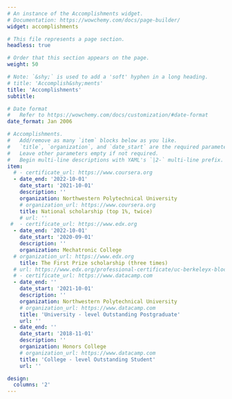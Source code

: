 ```yaml
---
# An instance of the Accomplishments widget.
# Documentation: https://wowchemy.com/docs/page-builder/
widget: accomplishments

# This file represents a page section.
headless: true

# Order that this section appears on the page.
weight: 50

# Note: `&shy;` is used to add a 'soft' hyphen in a long heading.
# title: 'Accomplish&shy;ments'
title: 'Accomplishments'
subtitle:

# Date format
#   Refer to https://wowchemy.com/docs/customization/#date-format
date_format: Jan 2006

# Accomplishments.
#   Add/remove as many `item` blocks below as you like.
#   `title`, `organization`, and `date_start` are the required parameters.
#   Leave other parameters empty if not required.
#   Begin multi-line descriptions with YAML's `|2-` multi-line prefix.
item:
  # - certificate_url: https://www.coursera.org
  - date_end: '2022-10-01'
    date_start: '2021-10-01'
    description: ''
    organization: Northwestern Polytechnical University
    # organization_url: https://www.coursera.org
    title: National scholarship (top 1%, twice)
    # url: ''
 #  - certificate_url: https://www.edx.org
  - date_end: '2022-10-01'
    date_start: '2020-09-01'
    description: ''
    organization: Mechatronic College
  # organization_url: https://www.edx.org
    title: The First Prize scholarship (three times)
  # url: https://www.edx.org/professional-certificate/uc-berkeleyx-blockchain-fundamentals
  # - certificate_url: https://www.datacamp.com
  - date_end: ''
    date_start: '2021-10-01'
    description: ''
    organization: Northwestern Polytechnical University
    # organization_url: https://www.datacamp.com
    title: 'University - level Outstanding Postgraduate'
    url: ''   
  - date_end: ''
    date_start: '2018-11-01'
    description: ''
    organization: Honors College
    # organization_url: https://www.datacamp.com
    title: 'College - level Outstanding Student'
    url: ''

design:
  columns: '2'
---
```

